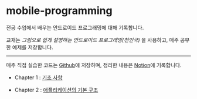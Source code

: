 # mobile-programming
전공 수업에서 배우는 안드로이드 프로그래밍에 대해 기록합니다.

교재는 *그림으로 쉽게 설명하는 안드로이드 프로그래밍(천인국)* 을 사용하고, 매주 공부한 예제를 저장합니다.

---
매주 직접 실습한 코드는 [Github](https://github.com/Jinwon-Dev/mobile-programming)에 저장하며, 정리한 내용은 [Notion](https://jinwonyoon.notion.site/Mobile-Programming-b588dabac8ac4252b586be8cc79e3641)에 기록합니다.

- Chapter 1 : [기초 사항](https://jinwonyoon.notion.site/Chapter-1-1323d7dafa07409c9c68af7fc866bead)

- Chapter 2 : [애플리케이션의 기본 구조](https://jinwonyoon.notion.site/Chapter-2-95748bdc988349e5913c8d84621091f2)